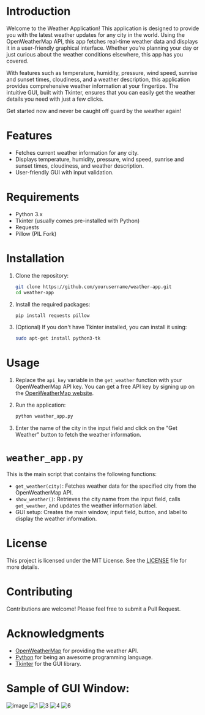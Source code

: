 
# Introduction

Welcome to the Weather Application! This application is designed to provide you with the latest weather updates for any city in the world. Using the OpenWeatherMap API, this app fetches real-time weather data and displays it in a user-friendly graphical interface. Whether you're planning your day or just curious about the weather conditions elsewhere, this app has you covered.

With features such as temperature, humidity, pressure, wind speed, sunrise and sunset times, cloudiness, and a weather description, this application provides comprehensive weather information at your fingertips. The intuitive GUI, built with Tkinter, ensures that you can easily get the weather details you need with just a few clicks.

Get started now and never be caught off guard by the weather again!

# Features

- Fetches current weather information for any city.
- Displays temperature, humidity, pressure, wind speed, sunrise and sunset times, cloudiness, and weather description.
- User-friendly GUI with input validation.

# Requirements

- Python 3.x
- Tkinter (usually comes pre-installed with Python)
- Requests
- Pillow (PIL Fork)

# Installation

1. Clone the repository:
    ```bash
    git clone https://github.com/yourusername/weather-app.git
    cd weather-app
    ```

2. Install the required packages:
    ```bash
    pip install requests pillow
    ```

3. (Optional) If you don't have Tkinter installed, you can install it using:
    ```bash
    sudo apt-get install python3-tk
    ```

# Usage

1. Replace the `api_key` variable in the `get_weather` function with your OpenWeatherMap API key. You can get a free API key by signing up on the [OpenWeatherMap website](https://openweathermap.org/).

2. Run the application:
    ```bash
    python weather_app.py
    ```

3. Enter the name of the city in the input field and click on the "Get Weather" button to fetch the weather information.


# `weather_app.py`

This is the main script that contains the following functions:

- `get_weather(city)`: Fetches weather data for the specified city from the OpenWeatherMap API.
- `show_weather()`: Retrieves the city name from the input field, calls `get_weather`, and updates the weather information label.
- GUI setup: Creates the main window, input field, button, and label to display the weather information.



# License

This project is licensed under the MIT License. See the [LICENSE](LICENSE) file for more details.

# Contributing

Contributions are welcome! Please feel free to submit a Pull Request.

# Acknowledgments

- [OpenWeatherMap](https://openweathermap.org/) for providing the weather API.
- [Python](https://www.python.org/) for being an awesome programming language.
- [Tkinter](https://docs.python.org/3/library/tkinter.html) for the GUI library.




# Sample of GUI Window: 
![image](https://github.com/user-attachments/assets/e437da37-db91-494a-ad10-daee93f3acc1)
![1](https://github.com/user-attachments/assets/71928b55-16c0-4e89-9067-8b092d4cb800)
![3](https://github.com/user-attachments/assets/0902fb42-c694-411b-8ab0-a533d69e6a17)
![4](https://github.com/user-attachments/assets/5ee89265-25df-4f28-956d-eba2e5b5ace4)
![6](https://github.com/user-attachments/assets/38d9b57e-38a1-4a14-9f6d-2a05deb857e9)





